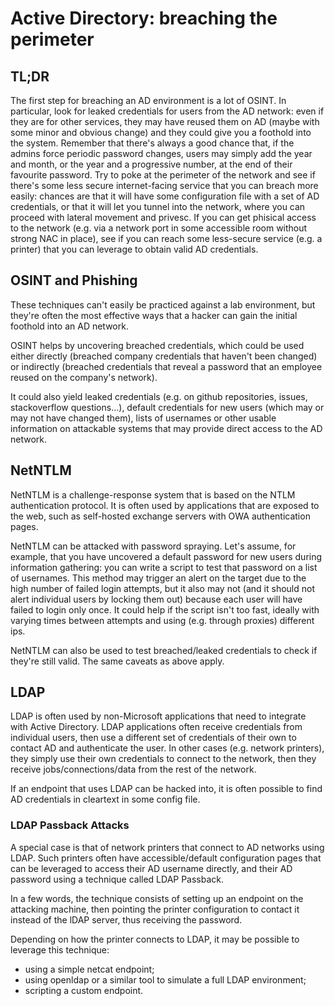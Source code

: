 # Active Directory: breaching the perimeter

## TL;DR

The first step for breaching an AD environment is a lot of OSINT. In particular, look for leaked credentials for users from the AD network: even if they are for other services, they may have reused them on AD (maybe with some minor and obvious change) and they could give you a foothold into the system. Remember that there's always a good chance that, if the admins force periodic password changes, users may simply add the year and month, or the year and a progressive number, at the end of their favourite password. Try to poke at the perimeter of the network and see if there's some less secure internet-facing service that you can breach more easily: chances are that it will have some configuration file with a set of AD credentials, or that it will let you tunnel into the network, where you can proceed with lateral movement and privesc. If you can get phisical access to the network (e.g. via a network port in some accessible room without strong NAC in place), see if you can reach some less-secure service (e.g. a printer) that you can leverage to obtain valid AD credentials.

## OSINT and Phishing

These techniques can't easily be practiced against a lab environment, but they're often the most effective ways that a hacker can gain the initial foothold into an AD network.

OSINT helps by uncovering breached credentials, which could be used either directly (breached company credentials that haven't been changed) or indirectly (breached credentials that reveal a password that an employee reused on the company's network).

It could also yield leaked credentials (e.g. on github repositories, issues, stackoverflow questions...), default credentials for new users (which may or may not have changed them), lists of usernames or other usable information on attackable systems that may provide direct access to the AD network.

## NetNTLM

NetNTLM is a challenge-response system that is based on the NTLM authentication protocol. It is often used by applications that are exposed to the web, such as self-hosted exchange servers with OWA authentication pages.

NetNTLM can be attacked with password spraying. Let's assume, for example, that you have uncovered a default password for new users during information gathering: you can write a script to test that password on a list of usernames. This method may trigger an alert on the target due to the high number of failed login attempts, but it also may not (and it should not alert individual users by locking them out) because each user will have failed to login only once. It could help if the script isn't too fast, ideally with varying times between attempts and using (e.g. through proxies) different ips.

NetNTLM can also be used to test breached/leaked credentials to check if they're still valid. The same caveats as above apply.

## LDAP

LDAP is often used by non-Microsoft applications that need to integrate with Active Directory. LDAP applications often receive credentials from individual users, then use a different set of credentials of their own to contact AD and authenticate the user. In other cases (e.g. network printers), they simply use their own credentials to connect to the network, then they receive jobs/connections/data from the rest of the network.

If an endpoint that uses LDAP can be hacked into, it is often possible to find AD credentials in cleartext in some config file.

### LDAP Passback Attacks

A special case is that of network printers that connect to AD networks using LDAP. Such printers often have accessible/default configuration pages that can be leveraged to access their AD username directly, and their AD password using a technique called LDAP Passback.

In a few words, the technique consists of setting up an endpoint on the attacking machine, then pointing the printer configuration to contact it instead of the lDAP server, thus receiving the password.

Depending on how the printer connects to LDAP, it may be possible to leverage this technique:
- using a simple netcat endpoint;
- using openldap or a similar tool to simulate a full LDAP environment;
- scripting a custom endpoint.